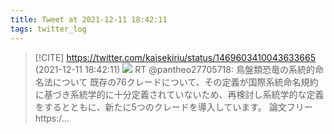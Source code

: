 ```yaml
---
title: Tweet at 2021-12-11 18:42:11
tags: twitter_log
---
```


> [!CITE] https://twitter.com/kaisekiriu/status/1469603410043633665 (2021-12-11 18:42:11)
> ![](https://twitter.com/kaisekiriu/status/1469603410043633665)
> RT @pantheo27705718: 鳥盤類恐竜の系統的命名法について
> 既存の76クレードについて、その定義が国際系統命名規約に基づき系統学的に十分定義されていないため、再検討し系統学的な定義をするとともに、新たに5つのクレードを導入しています。
> 論文フリー https:/…
